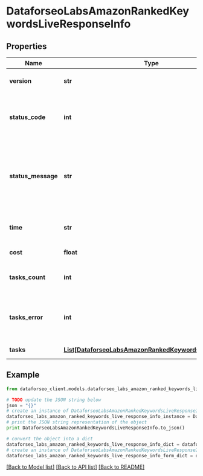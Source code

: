 # DataforseoLabsAmazonRankedKeywordsLiveResponseInfo


## Properties

Name | Type | Description | Notes
------------ | ------------- | ------------- | -------------
**version** | **str** | the current version of the API | [optional] 
**status_code** | **int** | general status code you can find the full list of the response codes here | [optional] 
**status_message** | **str** | general informational message you can find the full list of general informational messages here | [optional] 
**time** | **str** | total execution time, seconds | [optional] 
**cost** | **float** | total tasks cost, USD | [optional] 
**tasks_count** | **int** | the number of tasks in the tasks array | [optional] 
**tasks_error** | **int** | the number of tasks in the tasks array returned with an error | [optional] 
**tasks** | [**List[DataforseoLabsAmazonRankedKeywordsLiveTaskInfo]**](DataforseoLabsAmazonRankedKeywordsLiveTaskInfo.md) | array of tasks | [optional] 

## Example

```python
from dataforseo_client.models.dataforseo_labs_amazon_ranked_keywords_live_response_info import DataforseoLabsAmazonRankedKeywordsLiveResponseInfo

# TODO update the JSON string below
json = "{}"
# create an instance of DataforseoLabsAmazonRankedKeywordsLiveResponseInfo from a JSON string
dataforseo_labs_amazon_ranked_keywords_live_response_info_instance = DataforseoLabsAmazonRankedKeywordsLiveResponseInfo.from_json(json)
# print the JSON string representation of the object
print DataforseoLabsAmazonRankedKeywordsLiveResponseInfo.to_json()

# convert the object into a dict
dataforseo_labs_amazon_ranked_keywords_live_response_info_dict = dataforseo_labs_amazon_ranked_keywords_live_response_info_instance.to_dict()
# create an instance of DataforseoLabsAmazonRankedKeywordsLiveResponseInfo from a dict
dataforseo_labs_amazon_ranked_keywords_live_response_info_form_dict = dataforseo_labs_amazon_ranked_keywords_live_response_info.from_dict(dataforseo_labs_amazon_ranked_keywords_live_response_info_dict)
```
[[Back to Model list]](../README.md#documentation-for-models) [[Back to API list]](../README.md#documentation-for-api-endpoints) [[Back to README]](../README.md)


